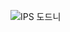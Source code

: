 ![IPS  도드니](https://github.com/GaGa-Kim/Spring_Study/assets/87821678/2064258f-52ab-455a-a1d4-898f6e1a8705)
